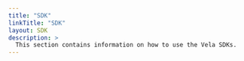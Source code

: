 ```yaml
---
title: "SDK"
linkTitle: "SDK"
layout: SDK
description: >
  This section contains information on how to use the Vela SDKs.
---
```

